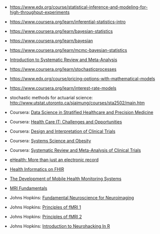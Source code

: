 * https://www.edx.org/course/statistical-inference-and-modeling-for-high-throughput-experiments
* https://www.coursera.org/learn/inferential-statistics-intro
* https://www.coursera.org/learn/bayesian-statistics
* https://www.coursera.org/learn/bayesian
* https://www.coursera.org/learn/mcmc-bayesian-statistics
* [Introduction to Systematic Review and Meta-Analysis](https://www.coursera.org/learn/systematic-review)
* https://www.coursera.org/learn/stochasticprocesses
* https://www.edx.org/course/pricing-options-with-mathematical-models
* https://www.coursera.org/learn/interest-rate-models
* stochastic methods for actuarial science: http://www.utstat.utoronto.ca/sjaimung/courses/sta2502/main.htm



* Coursera: [Data Science in Stratified Healthcare and Precision Medicine](https://www.coursera.org/learn/datascimed)
* Coursera: [Health Care IT: Challenges and Opportunities](https://www.coursera.org/learn/healthcare-it)
* Coursera: [Design and Interpretation of Clinical Trials](https://www.coursera.org/learn/clinical-trials)
* Coursera: [Systems Science and Obesity](https://www.coursera.org/learn/systems-science-obesity)
* Coursera: [Systematic Review and Meta-Analysis of Clinical Trials](https://www.coursera.org/learn/systematic-review)
* [eHealth: More than just an electronic record](https://www.coursera.org/learn/ehealth)
* [Health Informatics on FHIR](https://www.coursera.org/learn/fhir)
* [The Development of Mobile Health Monitoring Systems](https://www.coursera.org/learn/mobile-health-monitoring-systems)


* [MRI Fundamentals](https://www.coursera.org/learn/mri-fundamentals)
* Johns Hopkins: [Fundamental Neuroscience for Neuroimaging](https://www.coursera.org/learn/neuroscience-neuroimaging)
* Johns Hopkins: [Principles of fMRI 1](https://www.coursera.org/learn/functional-mri)
* Johns Hopkins: [Principles of fMRI 2](https://www.coursera.org/learn/functional-mri-2)
* Johns Hopkins: [Introduction to Neurohacking In R](https://www.coursera.org/learn/neurohacking)
